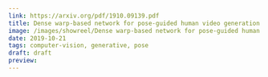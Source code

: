 ```yaml
---
link: https://arxiv.org/pdf/1910.09139.pdf
title: Dense warp-based network for pose-guided human video generation
image: /images/showreel/Dense warp-based network for pose-guided human video generation.jpg
date: 2019-10-21
tags: computer-vision, generative, pose
draft: draft
preview:
---
```



